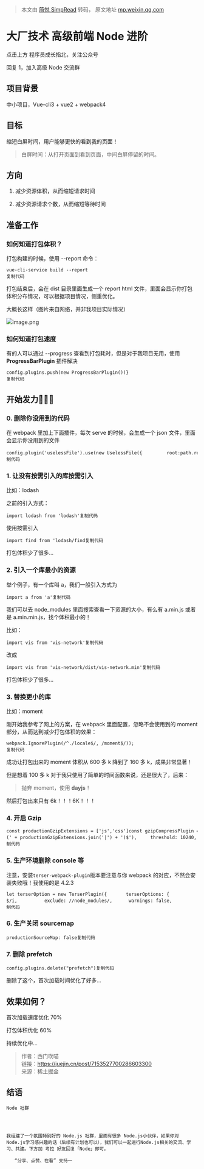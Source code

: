 > 本文由 [简悦 SimpRead](http://ksria.com/simpread/) 转码， 原文地址 [mp.weixin.qq.com](https://mp.weixin.qq.com/s/UlXb1ZOCk6MMfeWk2EwAaw)

大厂技术 高级前端 Node 进阶
=================

点击上方 程序员成长指北，关注公众号  

回复 1，加入高级 Node 交流群

项目背景
----

中小项目，Vue-cli3 + vue2 + webpack4

目标
--

缩短白屏时间，用户能够更快的看到我的页面！

> 白屏时间：从打开页面到看到页面，中间白屏停留的时间。

方向
--

1. 减少资源体积，从而缩短请求时间

2. 减少资源请求个数，从而缩短等待时间

准备工作
----

### 如何知道打包体积？

打包构建的时候，使用 --report 命令：

```
vue-cli-service build --report
复制代码
```

打包结束后，会在 dist 目录里面生成一个 report html 文件，里面会显示你打包体积分布情况，可以根据项目情况，侧重优化。

大概长这样（图片来自网络，并非我项目实际情况）

![](https://mmbiz.qpic.cn/mmbiz_jpg/TZL4BdZpLdh6I9ianxSjzp18Imyria75HsMRJibF8dKYz7a6iaF06e7h4mTfUo60gnMjgyEMXvCYdO3WIfUdicvyJZg/640?wx_fmt=other)image.png

### 如何知道打包速度

有的人可以通过 --progress 查看到打包耗时，但是对于我项目无用，使用 **ProgressBarPlugin** 插件解决

```
config.plugins.push(new ProgressBarPlugin())}
复制代码
```

开始发力🚀🚀🚀
----------

### 0. 删除你没用到的代码

在 webpack 里加上下面插件，每次 serve 的时候，会生成一个 json 文件，里面会显示你没用到的文件

```
config.plugin('uselessFile').use(new UselessFile({         root:path.resolve(__dirname, './src'),         out:'./fileList.json',         clean:false,           exclude: /node_modules/ }))  }    复制代码
```

### 1. 让没有按需引入的库按需引入

比如：lodash

之前的引入方式：

```
import lodash from 'lodash'复制代码
```

使用按需引入

```
import find from 'lodash/find复制代码
```

打包体积少了很多...

### 2. 引入一个库最小的资源

举个例子，有一个库叫 a，我们一般引入方式为

```
import a from 'a'复制代码
```

我们可以去 node_modules 里面搜索查看一下资源的大小，有么有 a.min.js 或者是 a.min.min.js，找个体积最小的！

比如：

```
import vis from 'vis-network'复制代码
```

改成

```
import vis from 'vis-network/dist/vis-network.min'复制代码
```

打包体积少了很多...

### 3. 替换更小的库

比如：moment

刚开始我参考了网上的方案，在 webpack 里面配置，忽略不会使用到的 moment 部分，从而达到减少打包体积的效果：

```
webpack.IgnorePlugin(/^./locale$/, /moment$/));
复制代码
```

成功让打包出来的 moment 体积从 600 多 k 降到了 160 多 k，成果非常显著！

但是想着 100 多 k 对于我只使用了简单的时间函数来说，还是很大了，后来：

> 抛弃 moment，使用 **dayjs**！

然后打包出来只有 6k！！！6K！！！

### 4. 开启 Gzip

```
const productionGzipExtensions = ['js','css']const gzipCompressPlugin = new CompressionWebpackPlugin({            filename: '[path].gz[query]',         algorithm: 'gzip',           test: new RegExp('\.(' + productionGzipExtensions.join('|') + ')$'),     threshold: 10240,     minRatio: 0.8,     })   config.plugins.push(gzipCompressPlugin) 复制代码
```

### 5. 生产环境删除 console 等

注意，安装`terser-webpack-plugin`版本要注意与你 webpack 的对应，不然会安装失败哦！我使用的是 4.2.3

```
let terserOption = new TerserPlugin({       terserOptions: {              test: /.js(?.*)?$/i,          exclude: //node_modules/,      warnings: false,             mangle: true,   compress: {        drop_console: true,                  drop_debugger: true,             pure_funcs: ['console.log']  } )} config.plugins.push(terserOption)  复制代码
```

### 6. 生产关闭 sourcemap

```
productionSourceMap: false复制代码
```

### 7. 删除 prefetch

```
config.plugins.delete("prefetch")复制代码
```

删除了这个，首次加载时间优化了好多...

效果如何？
-----

首次加载速度优化 70%

打包体积优化 60%

持续优化中...

> 作者：西门吹喵  
> 链接：https://juejin.cn/post/7153527700286603300  
> 来源：稀土掘金

结语
--

```
Node 社群




我组建了一个氛围特别好的 Node.js 社群，里面有很多 Node.js小伙伴，如果你对Node.js学习感兴趣的话（后续有计划也可以），我们可以一起进行Node.js相关的交流、学习、共建。下方加 考拉 好友回复「Node」即可。

   “分享、点赞、在看” 支持一

```